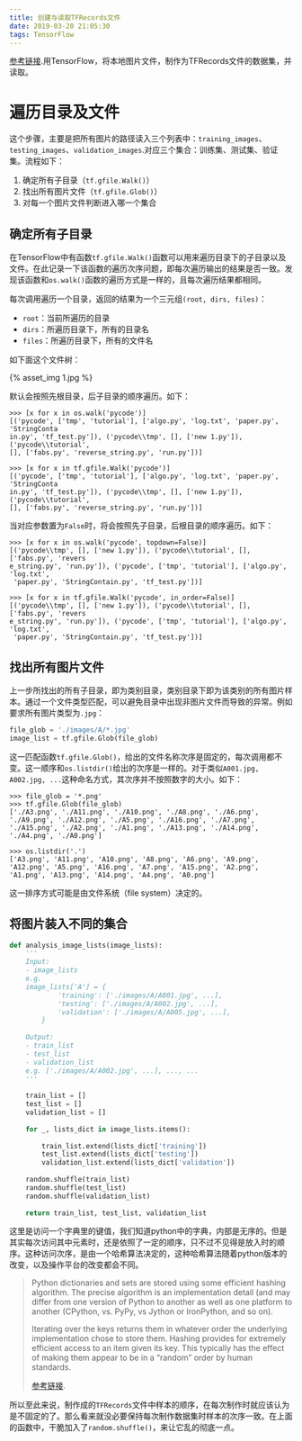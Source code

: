 ```yaml
---
title: 创建与读取TFRecords文件
date: 2019-03-20 21:05:30
tags: TensorFlow
---
```


[参考链接](https://my.oschina.net/u/3800567/blog/1637798).用TensorFlow，将本地图片文件，制作为TFRecords文件的数据集，并读取。

<!-- more -->

# 遍历目录及文件

这个步骤，主要是把所有图片的路径读入三个列表中：`training_images`、`testing_images`、`validation_images`.对应三个集合：训练集、测试集、验证集。流程如下：

1. 确定所有子目录（`tf.gfile.Walk()`）
2. 找出所有图片文件（`tf.gfile.Glob()`）
3. 对每一个图片文件判断进入哪一个集合

## 确定所有子目录

在TensorFlow中有函数`tf.gfile.Walk()`函数可以用来遍历目录下的子目录以及文件。在此记录一下该函数的遍历次序问题，即每次遍历输出的结果是否一致。发现该函数和`os.walk()`函数的遍历方式是一样的，且每次遍历结果都相同。

每次调用遍历一个目录，返回的结果为一个三元组`(root, dirs, files)`：

- `root`：当前所遍历的目录
- `dirs`：所遍历目录下，所有的目录名
- `files`：所遍历目录下，所有的文件名

如下面这个文件树：

{% asset_img 1.jpg %}

默认会按照先根目录，后子目录的顺序遍历。如下：

```shell
>>> [x for x in os.walk('pycode')]
[('pycode', ['tmp', 'tutorial'], ['algo.py', 'log.txt', 'paper.py', 'StringConta
in.py', 'tf_test.py']), ('pycode\\tmp', [], ['new 1.py']), ('pycode\\tutorial',
[], ['fabs.py', 'reverse_string.py', 'run.py'])]
```

```shell
>>> [x for x in tf.gfile.Walk('pycode')]
[('pycode', ['tmp', 'tutorial'], ['algo.py', 'log.txt', 'paper.py', 'StringConta
in.py', 'tf_test.py']), ('pycode\\tmp', [], ['new 1.py']), ('pycode\\tutorial',
[], ['fabs.py', 'reverse_string.py', 'run.py'])]
```

当对应参数置为`False`时，将会按照先子目录，后根目录的顺序遍历。如下：

```shell
>>> [x for x in os.walk('pycode', topdown=False)]
[('pycode\\tmp', [], ['new 1.py']), ('pycode\\tutorial', [], ['fabs.py', 'revers
e_string.py', 'run.py']), ('pycode', ['tmp', 'tutorial'], ['algo.py', 'log.txt',
 'paper.py', 'StringContain.py', 'tf_test.py'])]
```

```shell
>>> [x for x in tf.gfile.Walk('pycode', in_order=False)]
[('pycode\\tmp', [], ['new 1.py']), ('pycode\\tutorial', [], ['fabs.py', 'revers
e_string.py', 'run.py']), ('pycode', ['tmp', 'tutorial'], ['algo.py', 'log.txt',
 'paper.py', 'StringContain.py', 'tf_test.py'])]
```

## 找出所有图片文件

上一步所找出的所有子目录，即为类别目录，类别目录下即为该类别的所有图片样本。通过一个文件类型匹配，可以避免目录中出现非图片文件而导致的异常。例如要求所有图片类型为`.jpg`：

```python
file_glob = './images/A/*.jpg'
image_list = tf.gfile.Glob(file_glob)
```

这一匹配函数`tf.gfile.Glob()`，给出的文件名称次序是固定的，每次调用都不变。这一顺序和`os.listdir()`给出的次序是一样的。对于类似`A001.jpg, A002.jpg, ...`这种命名方式，其次序并不按照数字的大小。如下：

```shell
>>> file_glob = '*.png'
>>> tf.gfile.Glob(file_glob)
['./A3.png', './A11.png', './A10.png', './A8.png', './A6.png', './A9.png', './A12.png', './A5.png', './A16.png', './A7.png', './A15.png', './A2.png', './A1.png', './A13.png', './A14.png', './A4.png', './A0.png']
```

```shell
>>> os.listdir('.')
['A3.png', 'A11.png', 'A10.png', 'A8.png', 'A6.png', 'A9.png', 'A12.png', 'A5.png', 'A16.png', 'A7.png', 'A15.png', 'A2.png', 'A1.png', 'A13.png', 'A14.png', 'A4.png', 'A0.png']
```

这一排序方式可能是由文件系统（file system）决定的。

## 将图片装入不同的集合

```python
def analysis_image_lists(image_lists):
    '''
    Input: 
    - image_lists
    e.g.
    image_lists['A'] = {
            'training': ['./images/A/A001.jpg', ...],
            'testing': ['./images/A/A002.jpg', ...],
            'validation': ['./images/A/A005.jpg', ...],
        }
    
    Output: 
    - train_list
    - test_list
    - validation_list  
    e.g. ['./images/A/A002.jpg', ...], ..., ...
    '''  
    
    train_list = []
    test_list = []
    validation_list = []
    
    for _, lists_dict in image_lists.items():
        
        train_list.extend(lists_dict['training'])
        test_list.extend(lists_dict['testing'])
        validation_list.extend(lists_dict['validation'])
    
    random.shuffle(train_list)
    random.shuffle(test_list)
    random.shuffle(validation_list)
    
    return train_list, test_list, validation_list
```

这里是访问一个字典里的键值，我们知道python中的字典，内部是无序的。但是其实每次访问其中元素时，还是依照了一定的顺序，只不过不见得是放入时的顺序。这种访问次序，是由一个哈希算法决定的，这种哈希算法随着python版本的改变，以及操作平台的改变都会不同。

>Python dictionaries and sets are stored using some efficient hashing algorithm. The precise algorithm is an implementation detail (and may differ from one version of Python to another as well as one platform to another (CPython, vs. PyPy, vs Jython or IronPython, and so on).
>
>Iterating over the keys returns them in whatever order the underlying implementation chose to store them. Hashing provides for extremely efficient access to an item given its key. This typically has the effect of making them appear to be in a “random” order by human standards.
>
>[参考链接](https://www.quora.com/In-Python-what-decides-the-order-that-a-loop-on-a-dictionary-works-through-the-keys).

所以至此来说，制作成的`TFRecords`文件中样本的顺序，在每次制作时就应该认为是不固定的了。那么看来就没必要保持每次制作数据集时样本的次序一致。在上面的函数中，干脆加入了`random.shuffle()`，来让它乱的彻底一点。